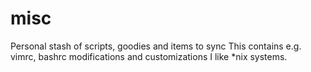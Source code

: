 # misc
Personal stash of scripts, goodies and items to sync
This contains e.g. vimrc, bashrc modifications and customizations I like *nix systems.
